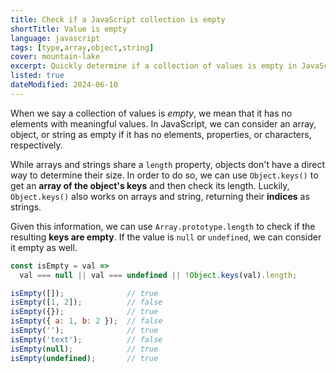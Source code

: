 ```yaml
---
title: Check if a JavaScript collection is empty
shortTitle: Value is empty
language: javascript
tags: [type,array,object,string]
cover: mountain-lake
excerpt: Quickly determine if a collection of values is empty in JavaScript.
listed: true
dateModified: 2024-06-10
---
```


When we say a collection of values is _empty_, we mean that it has no elements with meaningful values. In JavaScript, we can consider an array, object, or string as empty if it has no elements, properties, or characters, respectively.

While arrays and strings share a `length` property, objects don't have a direct way to determine their size. In order to do so, we can use `Object.keys()` to get an **array of the object's keys** and then check its length. Luckily, `Object.keys()` also works on arrays and string, returning their **indices** as strings.

Given this information, we can use `Array.prototype.length` to check if the resulting **keys are empty**. If the value is `null` or `undefined`, we can consider it empty as well.

```js
const isEmpty = val =>
  val === null || val === undefined || !Object.keys(val).length;

isEmpty([]);              // true
isEmpty([1, 2]);          // false
isEmpty({});              // true
isEmpty({ a: 1, b: 2 });  // false
isEmpty('');              // true
isEmpty('text');          // false
isEmpty(null);            // true
isEmpty(undefined);       // true
```

